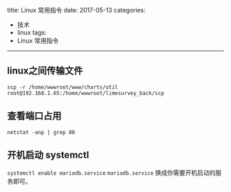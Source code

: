 title: Linux 常用指令
date: 2017-05-13
categories:
- 技术
- linux
tags:
- Linux 常用指令
---

## linux之间传输文件
`scp -r /home/wwwroot/www/charts/util root@192.168.1.65:/home/wwwroot/limesurvey_back/scp`

## 查看端口占用
`netstat -anp | grep 80`

## 开机启动 systemctl
`systemctl enable mariadb.service`
`mariadb.service` 换成你需要开机启动的服务即可。